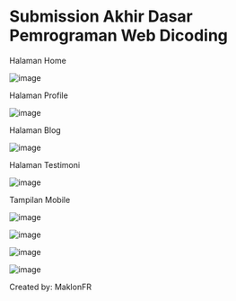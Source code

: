 # Submission Akhir Dasar Pemrograman Web Dicoding


Halaman Home

![image](https://user-images.githubusercontent.com/88584119/179561605-70d74c8c-8154-45ce-a27e-d81c522f0e33.png)


Halaman Profile

![image](https://user-images.githubusercontent.com/88584119/179561716-f3d0174b-53e2-48af-b9b0-80a63d76130a.png)


Halaman Blog

![image](https://user-images.githubusercontent.com/88584119/179561947-a72a3676-b824-4fa6-a086-062697283541.png)


Halaman Testimoni

![image](https://user-images.githubusercontent.com/88584119/179562072-fe4f6d15-c039-4c02-9438-962e9952556d.png)


Tampilan Mobile

![image](https://user-images.githubusercontent.com/88584119/179562333-f62290b2-e352-43c8-93b5-7afdb0428492.png)


![image](https://user-images.githubusercontent.com/88584119/179562461-05efe81e-4aee-46bc-9966-48ca97c18549.png)


![image](https://user-images.githubusercontent.com/88584119/179562532-b45f6dad-94e6-40b8-9c1f-dfdfa422dc60.png)


![image](https://user-images.githubusercontent.com/88584119/179562608-6130e794-87b4-4ee2-926a-6d08c02a956a.png)



Created by: MaklonFR




